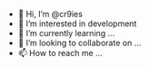 - 👋 Hi, I’m @cr9ies
- 👀 I’m interested in development
- 🌱 I’m currently learning ...
- 💞️ I’m looking to collaborate on ...
- 📫 How to reach me ...

<!---
cr9ies/cr9ies is a ✨ special ✨ repository because its `README.md` (this file) appears on your GitHub profile.
You can click the Preview link to take a look at your changes.
--->
